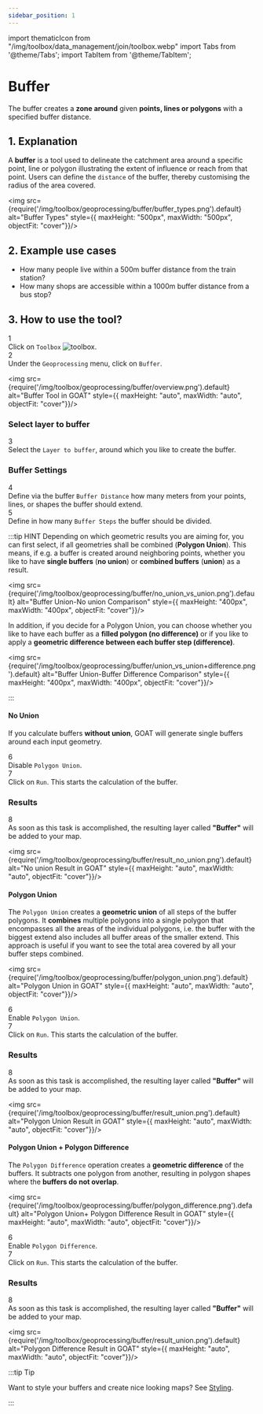 ```yaml
---
sidebar_position: 1
---
```


import thematicIcon from "/img/toolbox/data_management/join/toolbox.webp"
import Tabs from '@theme/Tabs';
import TabItem from '@theme/TabItem';



# Buffer

The buffer creates a **zone around** given **points, lines or polygons** with a specified buffer distance.

## 1. Explanation

A **buffer** is a tool used to delineate the catchment area around a specific point, line or polygon illustrating the extent of influence or reach from that point. Users can define the ``distance`` of the buffer, thereby customising the radius of the area covered.

<div style={{ display: 'flex', flexDirection: 'column', alignItems: 'center' }}>

  <img src={require('/img/toolbox/geoprocessing/buffer/buffer_types.png').default} alt="Buffer Types" style={{ maxHeight: "500px", maxWidth: "500px", objectFit: "cover"}}/>

</div> 

## 2. Example use cases 

- How many people live within a 500m buffer distance from the train station? 
- How many shops are accessible within a 1000m buffer distance from a bus stop?


## 3. How to use the tool?


<div class="step">
  <div class="step-number">1</div>
  <div class="content">Click on <code>Toolbox</code> <img src={thematicIcon} alt="toolbox" style={{width: "25px"}}/>. </div>
</div>

<div class="step">
  <div class="step-number">2</div>
  <div class="content">Under the <code>Geoprocessing</code> menu, click on <code>Buffer</code>.</div>
</div>


<img src={require('/img/toolbox/geoprocessing/buffer/overview.png').default} alt="Buffer Tool in GOAT" style={{ maxHeight: "auto", maxWidth: "auto", objectFit: "cover"}}/>

### Select layer to buffer 


<div class="step">
  <div class="step-number">3</div>
  <div class="content">Select the <code>Layer to buffer</code>, around which you like to create the buffer.</div>
</div>

### Buffer Settings 


<div class="step">
  <div class="step-number">4</div>
  <div class="content">Define via the buffer <code>Buffer Distance</code> how many meters from your points, lines, or shapes the buffer should extend.</div>
</div>

<div class="step">
  <div class="step-number">5</div>
  <div class="content">Define in how many <code>Buffer Steps</code> the buffer should be divided.</div>
</div>

:::tip HINT
Depending on which geometric results you are aiming for, you can first select, if all geometries shall be combined (**Polygon Union**). This means, if e.g. a buffer is created around neighboring points, whether you like to have **single buffers** (**no union**) or **combined buffers** (**union**) as a result.

<div style={{ display: 'flex', flexDirection: 'column', alignItems: 'center' }}>

  <img src={require('/img/toolbox/geoprocessing/buffer/no_union_vs_union.png').default} alt="Buffer Union-No union Comparison" style={{ maxHeight: "400px", maxWidth: "400px", objectFit: "cover"}}/>

</div> 

In addition, if you decide for a Polygon Union, you can choose whether you like to have each buffer as a **filled polygon (no difference)** or if you like to apply a **geometric difference between each buffer step (difference)**.


<div style={{ display: 'flex', flexDirection: 'column', alignItems: 'center' }}>

  <img src={require('/img/toolbox/geoprocessing/buffer/union_vs_union+difference.png').default} alt="Buffer Union-Buffer Difference Comparison" style={{ maxHeight: "400px", maxWidth: "400px", objectFit: "cover"}}/>

</div> 


:::

<Tabs>
<TabItem value="nounion" label="No Union" default className="tabItemBox">

#### No Union
If you calculate buffers **without union**, GOAT will generate single buffers around each input geometry. 

<div class="step">
  <div class="step-number">6</div>
  <div class="content">Disable <code>Polygon Union</code>.</div>
</div>

<div class="step">
  <div class="step-number">7</div>
  <div class="content">Click on <code>Run</code>. This starts the calculation of the buffer.</div>
</div>

### Results

<div class="step">
  <div class="step-number">8</div>
  <div class="content">As soon as this task is accomplished, the resulting layer called <b>"Buffer"</b> will be added to your map.</div>
</div>

<div style={{ display: 'flex', flexDirection: 'column', alignItems: 'center' }}>

  <img src={require('/img/toolbox/geoprocessing/buffer/result_no_union.png').default} alt="No union Result in GOAT" style={{ maxHeight: "auto", maxWidth: "auto", objectFit: "cover"}}/>

</div> 

</TabItem>

  <TabItem value="polygonunion" label="Union" default className="tabItemBox">

#### Polygon Union
The  ``Polygon Union`` creates a **geometric union** of all steps of the buffer polygons. It **combines** multiple polygons into a single polygon that encompasses all the areas of the individual polygons, i.e. the buffer with the biggest extend also includes all buffer areas of the smaller extend. This approach is useful if you want to see the total area covered by all your buffer steps combined. 

<div style={{ display: 'flex', flexDirection: 'column' }}>

  <img src={require('/img/toolbox/geoprocessing/buffer/polygon_union.png').default} alt="Polygon Union in GOAT" style={{ maxHeight: "auto", maxWidth: "auto", objectFit: "cover"}}/>

</div> 


<div class="step">
  <div class="step-number">6</div>
  <div class="content">Enable <code>Polygon Union</code>.</div>
</div>

<div class="step">
  <div class="step-number">7</div>
  <div class="content">Click on <code>Run</code>. This starts the calculation of the buffer.</div>
</div>

### Results

<div class="step">
  <div class="step-number">8</div>
  <div class="content">As soon as this task is accomplished, the resulting layer called <b>"Buffer"</b> will be added to your map.</div>
</div>

<div style={{ display: 'flex', flexDirection: 'column', alignItems: 'center' }}>

  <img src={require('/img/toolbox/geoprocessing/buffer/result_union.png').default} alt="Polygon Union Result in GOAT" style={{ maxHeight: "auto", maxWidth: "auto", objectFit: "cover"}}/>

</div> 


  </TabItem>
  <TabItem value="polygondifference" label="Union + Difference " className="tabItemBox">

#### Polygon Union + Polygon Difference 
The  ``Polygon Difference`` operation creates a **geometric difference** of the buffers. It subtracts one polygon from another, resulting in polygon shapes where the **buffers do not overlap**.

<div style={{ display: 'flex', flexDirection: 'column', alignItems: 'center' }}>

  <img src={require('/img/toolbox/geoprocessing/buffer/polygon_difference.png').default} alt="Polygon Union+ Polygon Difference Result in GOAT" style={{ maxHeight: "auto", maxWidth: "auto", objectFit: "cover"}}/>

</div> 

<div class="step">
  <div class="step-number">6</div>
  <div class="content">Enable <code>Polygon Difference</code>.</div>
</div>

<div class="step">
  <div class="step-number">7</div>
  <div class="content">Click on <code>Run</code>. This starts the calculation of the buffer.</div>
</div>

### Results

<div class="step">
  <div class="step-number">8</div>
  <div class="content">As soon as this task is accomplished, the resulting layer called <b>"Buffer"</b> will be added to your map.</div>
</div>

<div style={{ display: 'flex', flexDirection: 'column', alignItems: 'center' }}>

  <img src={require('/img/toolbox/geoprocessing/buffer/result_union.png').default} alt="Polygon Difference Result in GOAT" style={{ maxHeight: "auto", maxWidth: "auto", objectFit: "cover"}}/>

</div> 



  </TabItem>
</Tabs>




:::tip Tip

Want to style your buffers and create nice looking maps? See [Styling](../../map/layer_style/smart_styling).

:::

